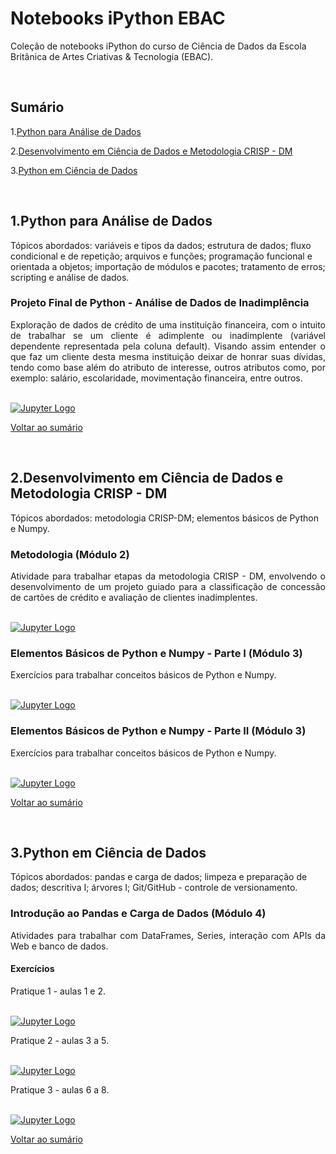 # Notebooks iPython EBAC 

Coleção de notebooks iPython do curso de Ciência de Dados da Escola Britânica de Artes Criativas & Tecnologia (EBAC).

<br />

## Sumário<a name="Contents"></a>

  1.[Python para Análise de Dados](#1python-para-análise-de-dados)

  2.[Desenvolvimento em Ciência de Dados e Metodologia CRISP - DM](#2desenvolvimento-em-ciência-de-dados-e-metodologia-crisp---dm)

   3.[Python em Ciência de Dados](#3python-em-ciência-de-dados)

<br />

## 1.Python para Análise de Dados

Tópicos abordados:  variáveis e tipos da dados; estrutura de dados; fluxo condicional e de repetição; arquivos e funções; programação funcional e orientada a objetos; importação de módulos e pacotes; tratamento de erros; scripting e análise de dados. 
### Projeto Final de Python - Análise de Dados de Inadimplência
<div align="justify">
Exploração de dados de crédito de uma instituição financeira, com o intuito de trabalhar se um cliente é adimplente ou inadimplente (variável dependente representada pela coluna default). Visando assim entender o que faz um cliente desta mesma instituição deixar de honrar suas dívidas, tendo como base além do atributo de interesse, outros atributos como, por exemplo: salário, escolaridade, movimentação financeira, entre outros.
 </div>

<br />

[![Jupyter Logo](https://img.shields.io/badge/Made%20with-Jupyter-orange?style=for-the-badge&logo=Jupyter)](https://github.com/liviapg/volta-zero/blob/main/Atividades_Ebac/projeto_final_python_analise_dados_inadimplencia.ipynb)
<br />

[Voltar ao sumário](#Contents)

<br />

## 2.Desenvolvimento em Ciência de Dados e Metodologia CRISP - DM

Tópicos abordados: metodologia CRISP-DM; elementos básicos de Python e Numpy.

### Metodologia (Módulo 2)
<div align="justify">
Atividade para trabalhar etapas da metodologia CRISP - DM, envolvendo o desenvolvimento de um projeto guiado para a classificação de concessão de cartões de crédito e avaliação de clientes inadimplentes.
</div>

<br />

[![Jupyter Logo](https://img.shields.io/badge/Made%20with-Jupyter-orange?style=for-the-badge&logo=Jupyter)](https://github.com/liviapg/volta-zero/blob/main/Atividades_Ebac/projeto_01_classificacao_de_credito.ipynb)
<br />

### Elementos Básicos de Python e Numpy - Parte I (Módulo 3)
<div align="justify">
Exercícios para trabalhar conceitos básicos de Python e Numpy.
</div>

<br />

[![Jupyter Logo](https://img.shields.io/badge/Made%20with-Jupyter-orange?style=for-the-badge&logo=Jupyter)](https://github.com/liviapg/volta-zero/blob/main/Atividades_Ebac/mod03_ex01_python_basico.ipynb)
<br />

### Elementos Básicos de Python e Numpy - Parte II (Módulo 3)
<div align="justify">
Exercícios para trabalhar conceitos básicos de Python e Numpy.
</div>

<br />

[![Jupyter Logo](https://img.shields.io/badge/Made%20with-Jupyter-orange?style=for-the-badge&logo=Jupyter)](https://github.com/liviapg/volta-zero/blob/main/Atividades_Ebac/mod03_ex02_instrucao.ipynb)
<br />

[Voltar ao sumário](#Contents) 

<br />

## 3.Python em Ciência de Dados

Tópicos abordados: pandas e carga de dados; limpeza e preparação de dados; descritiva I; árvores I; Git/GitHub - controle de versionamento.

### Introdução ao Pandas e Carga de Dados (Módulo 4)
<div align="justify">
Atividades para trabalhar com DataFrames, Series, interação com APIs da Web e banco de dados.
</div> 


#### Exercícios
<div align="justify">
Pratique 1 - aulas 1 e 2.
</div>

<br />

[![Jupyter Logo](https://img.shields.io/badge/Made%20with-Jupyter-orange?style=for-the-badge&logo=Jupyter)](https://github.com/liviapg/volta-zero/blob/main/Atividades_Ebac/mod04_ex_aula_01_e_02.ipynb)
<br />

<div align="justify">
Pratique 2 - aulas 3 a 5.
</div>

<br />

[![Jupyter Logo](https://img.shields.io/badge/Made%20with-Jupyter-orange?style=for-the-badge&logo=Jupyter)](https://github.com/liviapg/volta-zero/blob/main/Atividades_Ebac/mod04_ex_aula_03_a_05.ipynb)
<br />

<div align="justify">
Pratique 3 - aulas 6 a 8.
</div>

<br />

[![Jupyter Logo](https://img.shields.io/badge/Made%20with-Jupyter-orange?style=for-the-badge&logo=Jupyter)](https://github.com/liviapg/volta-zero/blob/main/Atividades_Ebac/mod04_ex_aula_06_a_08.ipynb)
<br />

[Voltar ao sumário](#Contents)